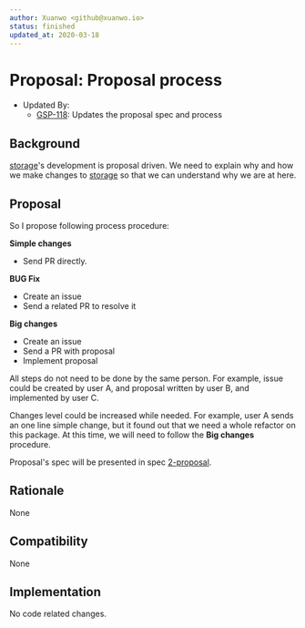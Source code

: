 ```yaml
---
author: Xuanwo <github@xuanwo.io>
status: finished
updated_at: 2020-03-18
---
```


# Proposal: Proposal process

- Updated By:
  - [GSP-118](./118-update-rfc-format-and-process.md): Updates the proposal spec and process

## Background

[storage]'s development is proposal driven. We need to explain why and how we make changes to [storage] so that we can understand why we are at here.

## Proposal

So I propose following process procedure:

**Simple changes**

- Send PR directly.

**BUG Fix**

- Create an issue 
- Send a related PR to resolve it

**Big changes**

- Create an issue
- Send a PR with proposal
- Implement proposal

All steps do not need to be done by the same person. For example, issue could be created by user A, and proposal written by user B, and implemented by user C. 

Changes level could be increased while needed. For example, user A sends an one line simple change, but it found out that we need a whole refactor on this package. At this time, we will need to follow the **Big changes** procedure.

Proposal's spec will be presented in spec [2-proposal].

## Rationale

None

## Compatibility

None

## Implementation

No code related changes.

[storage]: https://github.com/Xuanwo/storage
[2-proposal]: ../spec/2-proposal.md